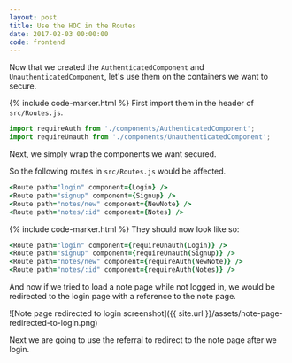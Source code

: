 ```yaml
---
layout: post
title: Use the HOC in the Routes
date: 2017-02-03 00:00:00
code: frontend
---
```


Now that we created the `AuthenticatedComponent` and `UnauthenticatedComponent`, let's use them on the containers we want to secure.

{% include code-marker.html %} First import them in the header of `src/Routes.js`.

``` javascript
import requireAuth from './components/AuthenticatedComponent';
import requireUnauth from './components/UnauthenticatedComponent';
```

Next, we simply wrap the components we want secured.

So the following routes in `src/Routes.js` would be affected.

``` coffee
<Route path="login" component={Login} />
<Route path="signup" component={Signup} />
<Route path="notes/new" component={NewNote} />
<Route path="notes/:id" component={Notes} />
```

{% include code-marker.html %} They should now look like so:

``` coffee
<Route path="login" component={requireUnauth(Login)} />
<Route path="signup" component={requireUnauth(Signup)} />
<Route path="notes/new" component={requireAuth(NewNote)} />
<Route path="notes/:id" component={requireAuth(Notes)} />
```

And now if we tried to load a note page while not logged in, we would be redirected to the login page with a reference to the note page.

![Note page redirected to login screenshot]({{ site.url }}/assets/note-page-redirected-to-login.png)

Next we are going to use the referral to redirect to the note page after we login.
